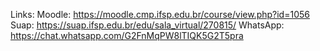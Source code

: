 Links:
Moodle: https://moodle.cmp.ifsp.edu.br/course/view.php?id=1056 
Suap: https://suap.ifsp.edu.br/edu/sala_virtual/270815/ 
WhatsApp: https://chat.whatsapp.com/G2FnMqPW8lTIQK5G2T5pra
